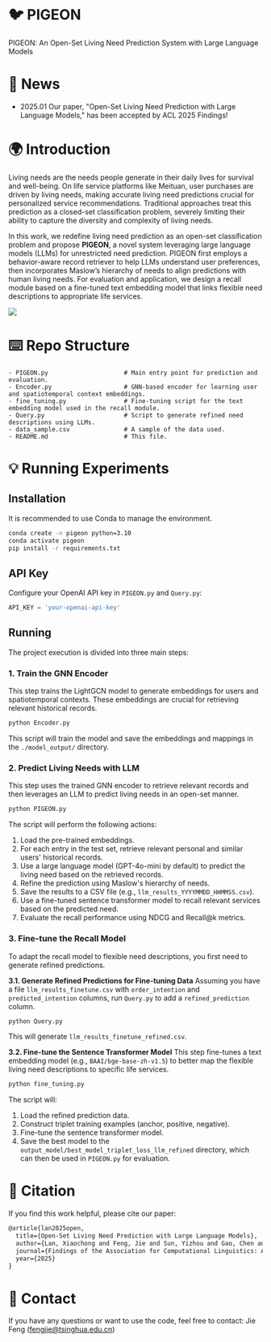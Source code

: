 # 🐦 PIGEON
PIGEON: An Open-Set Living Need Prediction System with Large Language Models

# 📰 News
- 2025.01 Our paper, "Open-Set Living Need Prediction with Large Language Models," has been accepted by ACL 2025 Findings!

# 🌍 Introduction
Living needs are the needs people generate in their daily lives for survival and well-being. On life service platforms like Meituan, user purchases are driven by living needs, making accurate living need predictions crucial for personalized service recommendations. Traditional approaches treat this prediction as a closed-set classification problem, severely limiting their ability to capture the diversity and complexity of living needs. 

In this work, we redefine living need prediction as an open-set classification problem and propose **PIGEON**, a novel system leveraging large language models (LLMs) for unrestricted need prediction. PIGEON first employs a behavior-aware record retriever to help LLMs understand user preferences, then incorporates Maslow’s hierarchy of needs to align predictions with human living needs. For evaluation and application, we design a recall module based on a fine-tuned text embedding model that links flexible need descriptions to appropriate life services.

![](./framework.png)

# ⌨️ Repo Structure
```
- PIGEON.py                     # Main entry point for prediction and evaluation.
- Encoder.py                    # GNN-based encoder for learning user and spatiotemporal context embeddings.
- fine_tuning.py                # Fine-tuning script for the text embedding model used in the recall module.
- Query.py                      # Script to generate refined need descriptions using LLMs.
- data_sample.csv               # A sample of the data used.
- README.md                     # This file.
```

# 💡 Running Experiments

## Installation
It is recommended to use Conda to manage the environment.
```bash
conda create -n pigeon python=3.10
conda activate pigeon
pip install -r requirements.txt
```

## API Key
Configure your OpenAI API key in `PIGEON.py` and `Query.py`:
```python
API_KEY = 'your-openai-api-key'
```

## Running
The project execution is divided into three main steps:

### 1. Train the GNN Encoder
This step trains the LightGCN model to generate embeddings for users and spatiotemporal contexts. These embeddings are crucial for retrieving relevant historical records.
```bash
python Encoder.py
```
This script will train the model and save the embeddings and mappings in the `./model_output/` directory.

### 2. Predict Living Needs with LLM
This step uses the trained GNN encoder to retrieve relevant records and then leverages an LLM to predict living needs in an open-set manner.
```bash
python PIGEON.py
```
The script will perform the following actions:
1.  Load the pre-trained embeddings.
2.  For each entry in the test set, retrieve relevant personal and similar users' historical records.
3.  Use a large language model (GPT-4o-mini by default) to predict the living need based on the retrieved records.
4.  Refine the prediction using Maslow's hierarchy of needs.
5.  Save the results to a CSV file (e.g., `llm_results_YYYYMMDD_HHMMSS.csv`).
6.  Use a fine-tuned sentence transformer model to recall relevant services based on the predicted need.
7.  Evaluate the recall performance using NDCG and Recall@k metrics.

### 3. Fine-tune the Recall Model
To adapt the recall model to flexible need descriptions, you first need to generate refined predictions.

**3.1. Generate Refined Predictions for Fine-tuning Data**
Assuming you have a file `llm_results_finetune.csv` with `order_intention` and `predicted_intention` columns, run `Query.py` to add a `refined_prediction` column.
```bash
python Query.py
```
This will generate `llm_results_finetune_refined.csv`.

**3.2. Fine-tune the Sentence Transformer Model**
This step fine-tunes a text embedding model (e.g., `BAAI/bge-base-zh-v1.5`) to better map the flexible living need descriptions to specific life services.
```bash
python fine_tuning.py
```
The script will:
1.  Load the refined prediction data.
2.  Construct triplet training examples (anchor, positive, negative).
3.  Fine-tune the sentence transformer model.
4.  Save the best model to the `output_model/best_model_triplet_loss_llm_refined` directory, which can then be used in `PIGEON.py` for evaluation.


# 🌟 Citation

If you find this work helpful, please cite our paper:

```latex
@article{lan2025open,
  title={Open-Set Living Need Prediction with Large Language Models},
  author={Lan, Xiaochong and Feng, Jie and Sun, Yizhou and Gao, Chen and Lei, Jiahuan and Shi, Xinlei and Luo, Hengliang and Li, Yong},
  journal={Findings of the Association for Computational Linguistics: ACL 2025},
  year={2025}
}
```

# 📩 Contact

If you have any questions or want to use the code, feel free to contact:
Jie Feng (fengjie@tsinghua.edu.cn)

